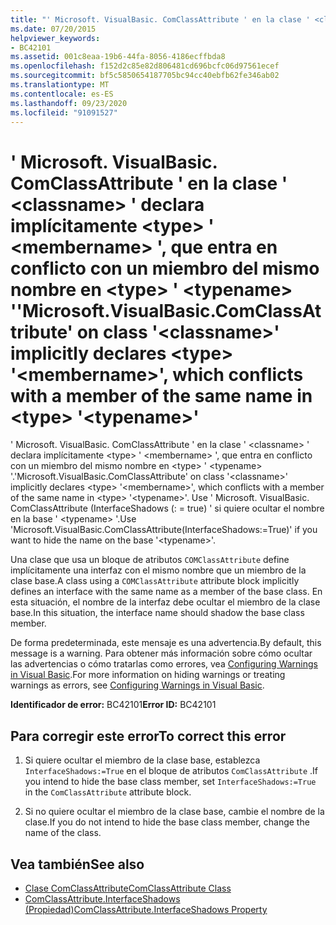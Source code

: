 ```yaml
---
title: "' Microsoft. VisualBasic. ComClassAttribute ' en la clase ' <classname> ' declara implícitamente <type> ' <membername> ', que entra en conflicto con un miembro del mismo nombre en <type> ' <typename> '"
ms.date: 07/20/2015
helpviewer_keywords:
- BC42101
ms.assetid: 001c8eaa-19b6-44fa-8056-4186ecffbda8
ms.openlocfilehash: f152d2c85e82d806481cd696bcfc06d97561ecef
ms.sourcegitcommit: bf5c5850654187705bc94cc40ebfb62fe346ab02
ms.translationtype: MT
ms.contentlocale: es-ES
ms.lasthandoff: 09/23/2020
ms.locfileid: "91091527"
---
```

# <a name="microsoftvisualbasiccomclassattribute-on-class-classname-implicitly-declares-type-membername-which-conflicts-with-a-member-of-the-same-name-in-type-typename"></a><span data-ttu-id="793e9-102">' Microsoft. VisualBasic. ComClassAttribute ' en la clase ' \<classname> ' declara implícitamente \<type> ' \<membername> ', que entra en conflicto con un miembro del mismo nombre en \<type> ' \<typename> '</span><span class="sxs-lookup"><span data-stu-id="793e9-102">'Microsoft.VisualBasic.ComClassAttribute' on class '\<classname>' implicitly declares \<type> '\<membername>', which conflicts with a member of the same name in \<type> '\<typename>'</span></span>

<span data-ttu-id="793e9-103">' Microsoft. VisualBasic. ComClassAttribute ' en la clase ' \<classname> ' declara implícitamente \<type> ' \<membername> ', que entra en conflicto con un miembro del mismo nombre en \<type> ' \<typename> '.</span><span class="sxs-lookup"><span data-stu-id="793e9-103">'Microsoft.VisualBasic.ComClassAttribute' on class '\<classname>' implicitly declares \<type> '\<membername>', which conflicts with a member of the same name in \<type> '\<typename>'.</span></span> <span data-ttu-id="793e9-104">Use ' Microsoft. VisualBasic. ComClassAttribute (InterfaceShadows (: = true) ' si quiere ocultar el nombre en la base ' \<typename> '.</span><span class="sxs-lookup"><span data-stu-id="793e9-104">Use 'Microsoft.VisualBasic.ComClassAttribute(InterfaceShadows:=True)' if you want to hide the name on the base '\<typename>'.</span></span>  
  
 <span data-ttu-id="793e9-105">Una clase que usa un bloque de atributos `COMClassAttribute` define implícitamente una interfaz con el mismo nombre que un miembro de la clase base.</span><span class="sxs-lookup"><span data-stu-id="793e9-105">A class using a `COMClassAttribute` attribute block implicitly defines an interface with the same name as a member of the base class.</span></span> <span data-ttu-id="793e9-106">En esta situación, el nombre de la interfaz debe ocultar el miembro de la clase base.</span><span class="sxs-lookup"><span data-stu-id="793e9-106">In this situation, the interface name should shadow the base class member.</span></span>  
  
 <span data-ttu-id="793e9-107">De forma predeterminada, este mensaje es una advertencia.</span><span class="sxs-lookup"><span data-stu-id="793e9-107">By default, this message is a warning.</span></span> <span data-ttu-id="793e9-108">Para obtener más información sobre cómo ocultar las advertencias o cómo tratarlas como errores, vea [Configuring Warnings in Visual Basic](/visualstudio/ide/configuring-warnings-in-visual-basic).</span><span class="sxs-lookup"><span data-stu-id="793e9-108">For more information on hiding warnings or treating warnings as errors, see [Configuring Warnings in Visual Basic](/visualstudio/ide/configuring-warnings-in-visual-basic).</span></span>  
  
 <span data-ttu-id="793e9-109">**Identificador de error:** BC42101</span><span class="sxs-lookup"><span data-stu-id="793e9-109">**Error ID:** BC42101</span></span>  
  
## <a name="to-correct-this-error"></a><span data-ttu-id="793e9-110">Para corregir este error</span><span class="sxs-lookup"><span data-stu-id="793e9-110">To correct this error</span></span>  
  
1. <span data-ttu-id="793e9-111">Si quiere ocultar el miembro de la clase base, establezca `InterfaceShadows:=True` en el bloque de atributos `ComClassAttribute` .</span><span class="sxs-lookup"><span data-stu-id="793e9-111">If you intend to hide the base class member, set `InterfaceShadows:=True` in the `ComClassAttribute` attribute block.</span></span>  
  
2. <span data-ttu-id="793e9-112">Si no quiere ocultar el miembro de la clase base, cambie el nombre de la clase.</span><span class="sxs-lookup"><span data-stu-id="793e9-112">If you do not intend to hide the base class member, change the name of the class.</span></span>  
  
## <a name="see-also"></a><span data-ttu-id="793e9-113">Vea también</span><span class="sxs-lookup"><span data-stu-id="793e9-113">See also</span></span>

- [<span data-ttu-id="793e9-114">Clase ComClassAttribute</span><span class="sxs-lookup"><span data-stu-id="793e9-114">ComClassAttribute Class</span></span>](xref:Microsoft.VisualBasic.ComClassAttribute)
- [<span data-ttu-id="793e9-115">ComClassAttribute.InterfaceShadows (Propiedad)</span><span class="sxs-lookup"><span data-stu-id="793e9-115">ComClassAttribute.InterfaceShadows Property</span></span>](xref:Microsoft.VisualBasic.ComClassAttribute.InterfaceShadows%2A)
